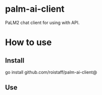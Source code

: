 # palm-ai-client
PaLM2 chat client for using with API.
# How to use
## Install
go install github.com/roistaff/palm-ai-client@
## Use

